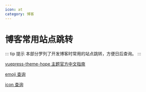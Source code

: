 ```yaml
---
icon: at
category: 博客
---
```


# 博客常用站点跳转

::: tip 提示
本部分罗列了开发博客时常用的站点跳转，方便日后查询。
:::

[vuepress-theme-hope 主题官方中文指南](https://theme-hope.vuejs.press/zh/guide/)

[emoji 查询](https://theme-hope.vuejs.press/zh/cookbook/markdown/emoji/)

[icon 查询](https://www.iconfont.cn/manage/index?manage_type=myprojects&projectId=4435976)

